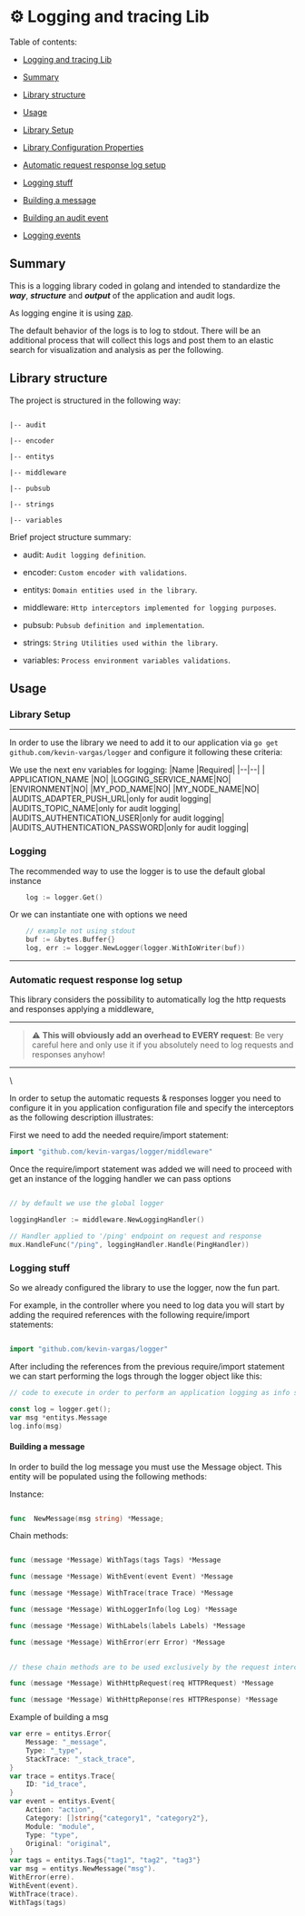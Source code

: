 
# ⚙️ Logging and tracing Lib

Table of contents:

- [Logging and tracing Lib](#️-logging-and-tracing-lib)

- [Summary](#summary)

- [Library structure](#library-structure)

- [Usage](#usage)

- [Library Setup](#-library-setup)

- [Library Configuration Properties](#library-configuration-properties)

- [Automatic request response log setup](#-automatic-request-response-log-setup)

- [Logging stuff](#logging-stuff)

- [Building a message](#building-a-message)

- [Building an audit event](#building-an-audit-event)

- [Logging events](#logging-events)

## Summary

  

This is a logging library coded in golang and intended to standardize the *__way__*, *__structure__* and *__output__* of the application and audit logs.

As logging engine it is using [zap](https://github.com/uber-go/zap).

The default behavior of the logs is to log to stdout. There will be an additional process that will collect this logs and post them to an elastic search for visualization and analysis as per the following.

  

## Library structure

  

The project is structured in the following way:

```

|-- audit

|-- encoder

|-- entitys

|-- middleware

|-- pubsub

|-- strings

|-- variables

```

Brief project structure summary:

  

- audit: `Audit logging definition`.

- encoder: `Custom encoder with validations`.

- entitys: `Domain entities used in the library`.

- middleware: `Http interceptors implemented for logging purposes`.

- pubsub: `Pubsub definition and implementation`.

- strings: `String Utilities used within the library`.

- variables: `Process environment variables validations`.  


## Usage

  

### Library Setup

---

In order to use the library we need to add it to our application via `go get github.com/kevin-vargas/logger` and configure it following these criteria:

We use the next env variables for logging:
|Name |Required|
|--|--|
| APPLICATION_NAME |NO|
|LOGGING_SERVICE_NAME|NO|
|ENVIRONMENT|NO|
|MY_POD_NAME|NO|
|MY_NODE_NAME|NO|
|AUDITS_ADAPTER_PUSH_URL|only for audit logging|
|AUDITS_TOPIC_NAME|only for audit logging|
|AUDITS_AUTHENTICATION_USER|only for audit logging|
|AUDITS_AUTHENTICATION_PASSWORD|only for audit logging|



### Logging
The recommended way to use the logger is to use the default global instance
```go
	log := logger.Get()
```
Or we can instantiate one with options we need
```go
	// example not using stdout
	buf := &bytes.Buffer{}
	log, err := logger.NewLogger(logger.WithIoWriter(buf))
```
---
### Automatic request response log setup

This library considers the possibility to automatically log the http requests and responses applying a middleware,

---

> ⚠️ **This will obviously add an overhead to EVERY request**: Be very careful here and only use it if you absolutely need to log requests and responses anyhow!

---

\

In order to setup the automatic requests & responses logger you need to configure it in you application configuration file and specify the interceptors as the following description illustrates:

First we need to add the needed require/import statement:

```go
import "github.com/kevin-vargas/logger/middleware"
```

Once the require/import statement was added we will need to proceed with get an instance of the logging handler we can pass options

  

```go

// by default we use the global logger

loggingHandler := middleware.NewLoggingHandler()

// Handler applied to '/ping' endpoint on request and response
mux.HandleFunc("/ping", loggingHandler.Handle(PingHandler))

```

  

### Logging stuff

  

So we already configured the library to use the logger, now the fun part.

  

For example, in the controller where you need to log data you will start by adding the required references with the following require/import statements:

  

```go

import "github.com/kevin-vargas/logger"

```

After including the references from the previous require/import statement we can start performing the logs through the logger object like this:

```go
// code to execute in order to perform an application logging as info severity

const log = logger.get();
var msg *entitys.Message
log.info(msg)

```

  

#### Building a message

  

In order to build the log message you must use the Message object. This entity will be populated using the following methods:

Instance:

```go

func  NewMessage(msg string) *Message;

```

  

Chain methods:

```go

func (message *Message) WithTags(tags Tags) *Message

func (message *Message) WithEvent(event Event) *Message

func (message *Message) WithTrace(trace Trace) *Message

func (message *Message) WithLoggerInfo(log Log) *Message

func (message *Message) WithLabels(labels Labels) *Message

func (message *Message) WithError(err Error) *Message
  

// these chain methods are to be used exclusively by the request interceptor methods

func (message *Message) WithHttpRequest(req HTTPRequest) *Message

func (message *Message) WithHttpReponse(res HTTPResponse) *Message

```
Example of building a msg
```go
var erre = entitys.Error{
	Message: "_message",
	Type: "_type",
	StackTrace: "_stack_trace",
}
var trace = entitys.Trace{
	ID: "id_trace",
}
var event = entitys.Event{
	Action: "action",
	Category: []string{"category1", "category2"},
	Module: "module",
	Type: "type",
	Original: "original",
}
var tags = entitys.Tags{"tag1", "tag2", "tag3"}
var msg = entitys.NewMessage("msg").
WithError(erre).
WithEvent(event).
WithTrace(trace).
WithTags(tags)
```